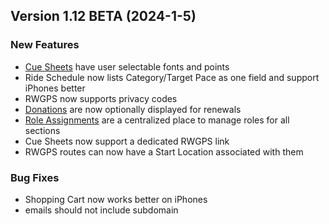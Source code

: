  ## Version 1.12 BETA (2024-1-5)
 ### New Features
 - [Cue Sheets](/RWGPS/settings) have user selectable fonts and points
 - Ride Schedule now lists Category/Target Pace as one field and support iPhones better
 - RWGPS now supports privacy codes
 - [Donations](/Membership/Configure/dues) are now optionally displayed for renewals
 - [Role Assignments](/Admin/roles) are a centralized place to manage roles for all sections
 - Cue Sheets now support a dedicated RWGPS link
 - RWGPS routes can now have a Start Location associated with them

 ### Bug Fixes
 - Shopping Cart now works better on iPhones
 - emails should not include subdomain